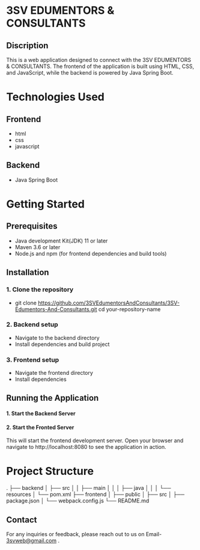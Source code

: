 # 3SV EDUMENTORS & CONSULTANTS
## Discription
This is a web application designed to connect with the 3SV EDUMENTORS & CONSULTANTS. The frontend of the application is built using HTML, CSS, and JavaScript, while the backend is powered by Java Spring Boot.
# Technologies Used
## Frontend
- html
- css
- javascript
## Backend
- Java Spring Boot
# Getting Started
## Prerequisites
- Java development Kit(JDK) 11 or later
- Maven 3.6 or later
- Node.js and npm (for frontend dependencies and build tools)
## Installation
### 1. Clone the repository
- git clone https://github.com/3SVEdumentorsAndConsultants/3SV-Edumentors-And-Consultants.git cd your-repository-name
### 2. Backend setup
- Navigate to the backend directory
- Install dependencies and build project
### 3. Frontend setup
- Navigate the frontend directory
- Install dependencies
## Running the Application
#### 1. Start the Backend Server
#### 2. Start the Fronted Server
This will start the frontend development server. Open your browser and navigate to 
http://localhost:8080 to see the application in action.

# Project Structure
.
├── backend
│   ├── src
│   │   ├── main
│   │   │   ├── java
│   │   │   └── resources
│   └── pom.xml
├── frontend
│   ├── public
│   ├── src
│   ├── package.json
│   └── webpack.config.js
└── README.md

## Contact
For any inquiries or feedback, please reach out to us on Email- 3svweb@gmail.com .
